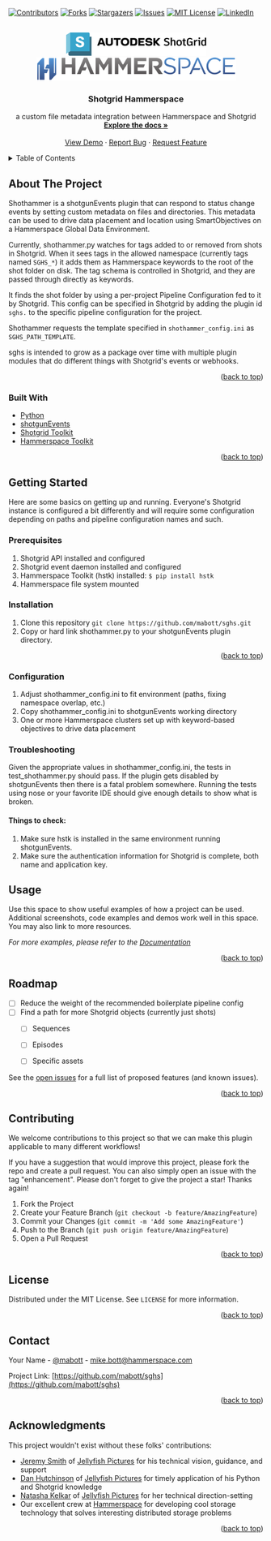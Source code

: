 <div id="top"></div>

<!-- PROJECT SHIELDS -->
<!--
*** I'm using markdown "reference style" links for readability.
*** Reference links are enclosed in brackets [ ] instead of parentheses ( ).
*** See the bottom of this document for the declaration of the reference variables
*** for contributors-url, forks-url, etc. This is an optional, concise syntax you may use.
*** https://www.markdownguide.org/basic-syntax/#reference-style-links
-->
[![Contributors][contributors-shield]][contributors-url]
[![Forks][forks-shield]][forks-url]
[![Stargazers][stars-shield]][stars-url]
[![Issues][issues-shield]][issues-url]
[![MIT License][license-shield]][license-url]
[![LinkedIn][linkedin-shield]][linkedin-url]



<!-- PROJECT LOGO -->
<br />
<div align="center">
  <a href="https://github.com/mabott/sghs">
    <img src="images/shotgrid_logo_wide.png" alt="Logo">
  </a>
  <a href="https://github.com/mabott/sghs">
    <img src="images/hs_logo.png" alt="Logo">
  </a>

<h3 align="center">Shotgrid Hammerspace</h3>

  <p align="center">
    a custom file metadata integration between Hammerspace and Shotgrid
    <br />
    <a href="https://github.com/mabott/sghs"><strong>Explore the docs »</strong></a>
    <br />
    <br />
    <a href="https://github.com/mabott/sghs">View Demo</a>
    ·
    <a href="https://github.com/mabott/sghs/issues">Report Bug</a>
    ·
    <a href="https://github.com/mabott/sghs/issues">Request Feature</a>
  </p>
</div>



<!-- TABLE OF CONTENTS -->
<details>
  <summary>Table of Contents</summary>
  <ol>
    <li>
      <a href="#about-the-project">About The Project</a>
      <ul>
        <li><a href="#built-with">Built With</a></li>
      </ul>
    </li>
    <li>
      <a href="#getting-started">Getting Started</a>
      <ul>
        <li><a href="#prerequisites">Prerequisites</a></li>
        <li><a href="#installation">Installation</a></li>
      </ul>
    </li>
    <li><a href="#usage">Usage</a></li>
    <li><a href="#roadmap">Roadmap</a></li>
    <li><a href="#contributing">Contributing</a></li>
    <li><a href="#license">License</a></li>
    <li><a href="#contact">Contact</a></li>
    <li><a href="#acknowledgments">Acknowledgments</a></li>
  </ol>
</details>



<!-- ABOUT THE PROJECT -->
## About The Project

Shothammer is a shotgunEvents plugin that can respond to status change events by setting
custom metadata on files and directories. This metadata can be used to drive data placement and location
using SmartObjectives on a Hammerspace Global Data Environment.

Currently, shothammer.py watches for tags added to or removed from shots in Shotgrid. When 
it sees tags in the allowed namespace (currently tags named `SGHS_*`) it adds them as
Hammerspace keywords to the root of the shot folder on disk. The tag schema is controlled in Shotgrid,
and they are passed through directly as keywords.

It finds the shot folder by using a per-project Pipeline Configuration fed to it by Shotgrid. This config can be specified
in Shotgrid by adding the plugin id `sghs.` to the specific pipeline configuration for the project.

Shothammer requests the template specified in `shothammer_config.ini` as `SGHS_PATH_TEMPLATE`.

sghs is intended to grow as a package over time with multiple plugin modules that do different things with Shotgrid's
events or webhooks.

<p align="right">(<a href="#top">back to top</a>)</p>

### Built With

* [Python](https://python.org/)
* [shotgunEvents](https://github.com/shotgunsoftware/shotgunEvents)
* [Shotgrid Toolkit](https://github.com/shotgunsoftware/tk-core)
* [Hammerspace Toolkit](https://github.com/hammer-space/hstk)

<p align="right">(<a href="#top">back to top</a>)</p>


<!-- GETTING STARTED -->
## Getting Started

Here are some basics on getting up and running. Everyone's Shotgrid instance is configured a bit differently and
will require some configuration depending on paths and pipeline configuration names and such.

### Prerequisites

1. Shotgrid API installed and configured 
2. Shotgrid event daemon installed and configured
3. Hammerspace Toolkit (hstk) installed: `$ pip install hstk`
4. Hammerspace file system mounted

### Installation

1. Clone this repository `git clone https://github.com/mabott/sghs.git`
2. Copy or hard link shothammer.py to your shotgunEvents plugin directory.

<p align="right">(<a href="#top">back to top</a>)</p>

### Configuration

1. Adjust shothammer_config.ini to fit environment (paths, fixing namespace overlap, etc.)
2. Copy shothammer_config.ini to shotgunEvents working directory 
3. One or more Hammerspace clusters set up with keyword-based objectives to drive data placement

### Troubleshooting
Given the appropriate values in shothammer_config.ini, the tests in test_shothammer.py should pass. If the plugin gets
disabled by shotgunEvents then there is a fatal problem somewhere. Running the tests using nose or your favorite IDE
should give enough details to show what is broken.

#### Things to check:
1. Make sure hstk is installed in the same environment running shotgunEvents.
2. Make sure the authentication information for Shotgrid is complete, both name and application key.



<!-- USAGE EXAMPLES -->
## Usage

Use this space to show useful examples of how a project can be used. Additional screenshots, code examples and demos work well in this space. You may also link to more resources.

_For more examples, please refer to the [Documentation](https://example.com)_

<p align="right">(<a href="#top">back to top</a>)</p>



<!-- ROADMAP -->
## Roadmap

- [ ] Reduce the weight of the recommended boilerplate pipeline config
- [ ] Find a path for more Shotgrid objects (currently just shots)
  - [ ] Sequences
  - [ ] Episodes
  - [ ] Specific assets


See the [open issues](https://github.com/mabott/sghs/issues) for a full list of proposed features (and known issues).

<p align="right">(<a href="#top">back to top</a>)</p>



<!-- CONTRIBUTING -->
## Contributing

We welcome contributions to this project so that we can make this plugin applicable to many different workflows!

If you have a suggestion that would improve this project, please fork the repo and create a pull request. You can also
simply open an issue with the tag "enhancement". Please don't forget to give the project a star! Thanks again!

1. Fork the Project
2. Create your Feature Branch (`git checkout -b feature/AmazingFeature`)
3. Commit your Changes (`git commit -m 'Add some AmazingFeature'`)
4. Push to the Branch (`git push origin feature/AmazingFeature`)
5. Open a Pull Request

<p align="right">(<a href="#top">back to top</a>)</p>



<!-- LICENSE -->
## License

Distributed under the MIT License. See `LICENSE` for more information.

<p align="right">(<a href="#top">back to top</a>)</p>



<!-- CONTACT -->
## Contact

Your Name - [@mabott](https://twitter.com/mabott) - mike.bott@hammerspace.com

Project Link: [https://github.com/mabott/sghs](https://github.com/mabott/sghs)

<p align="right">(<a href="#top">back to top</a>)</p>



<!-- ACKNOWLEDGMENTS -->
## Acknowledgments

This project wouldn't exist without these folks' contributions:

* [Jeremy Smith](mailto:jeremy.smith@jellyfishpictures.co.uk) of [Jellyfish Pictures](https://jellyfishpictures.co.uk/) 
for his technical vision, guidance, and support
* [Dan Hutchinson](dan.hutchinson@jellyfishpictures.co.uk) of [Jellyfish Pictures](https://jellyfishpictures.co.uk/)
for timely application of his Python and Shotgrid knowledge
* [Natasha Kelkar](natasha.kelkar@jellyfishpictures.co.uk) of [Jellyfish Pictures](https://jellyfishpictures.co.uk/)
for her technical direction-setting
* Our excellent crew at [Hammerspace](https://hammerspace.com/) for developing cool storage technology that solves 
interesting distributed storage problems

<p align="right">(<a href="#top">back to top</a>)</p>



<!-- MARKDOWN LINKS & IMAGES -->
<!-- https://www.markdownguide.org/basic-syntax/#reference-style-links -->
[contributors-shield]: https://img.shields.io/github/contributors/mabott/sghs.svg?style=for-the-badge
[contributors-url]: https://github.com/mabott/sghs/graphs/contributors
[forks-shield]: https://img.shields.io/github/forks/mabott/sghs.svg?style=for-the-badge
[forks-url]: https://github.com/mabott/sghs/network/members
[stars-shield]: https://img.shields.io/github/stars/mabott/sghs.svg?style=for-the-badge
[stars-url]: https://github.com/mabott/sghs/stargazers
[issues-shield]: https://img.shields.io/github/issues/mabott/sghs.svg?style=for-the-badge
[issues-url]: https://github.com/mabott/sghs/issues
[license-shield]: https://img.shields.io/github/license/mabott/sghs.svg?style=for-the-badge
[license-url]: https://github.com/mabott/sghs/blob/master/LICENSE.txt
[linkedin-shield]: https://img.shields.io/badge/-LinkedIn-black.svg?style=for-the-badge&logo=linkedin&colorB=555
[linkedin-url]: https://linkedin.com/in/mbott
[product-screenshot]: images/screenshot.png